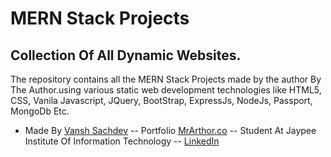 # MERN Stack Projects
## Collection Of All Dynamic Websites. 

The repository contains all the MERN Stack Projects made by the author By The Author.using various static web development technologies like HTML5, CSS, Vanila Javascript, JQuery, BootStrap, ExpressJs, NodeJs, Passport, MongoDb Etc.

- Made By [Vansh Sachdev](https://github.com/mrarthor)
-- Portfolio [MrArthor.co](http://mrarthor.co/)
-- Student At Jaypee Institute Of Information Technology
-- [LinkedIn](https://www.linkedin.com/in/mrarthor/)
